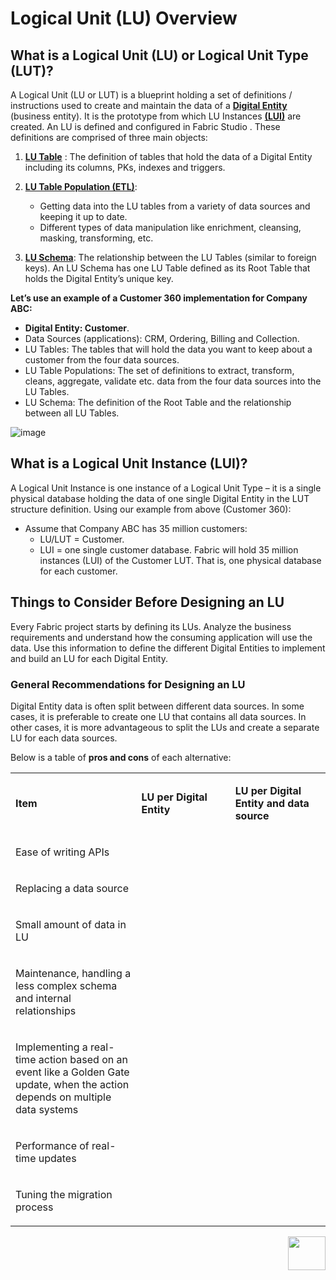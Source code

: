 # Logical Unit (LU) Overview

## What is a Logical Unit (LU) or Logical Unit Type (LUT)?
A Logical Unit (LU or LUT) is a blueprint holding a set of definitions / instructions used to create and maintain the data of a [**Digital Entity**](https://github.com/k2view-academy/K2View-Academy/blob/master/articles/01_fabric_overview/02_fabric_glossary.md#digital-entity)  (business entity). It is the prototype from which LU Instances [**(LUI)**](https://github.com/k2view-academy/K2View-Academy/blob/master/articles/01_fabric_overview/02_fabric_glossary.md#lui)  are created. 
An LU is defined and configured in Fabric Studio . These definitions are comprised of three main objects:
1. [**LU Table**](https://github.com/k2view-academy/K2View-Academy/blob/master/articles/06_LU_tables/01_LU_tables_overview.md) : The definition of tables that hold the data of a Digital Entity including its columns, PKs, indexes and triggers.

2. [**LU Table Population (ETL)**](https://github.com/k2view-academy/K2View-Academy/blob/master/articles/07_table_population/01_table_population_overview.md): 
    * Getting data into the LU tables from a variety of data sources and keeping it up to date.
    * Different types of data manipulation like enrichment, cleansing, masking, transforming, etc. 
3. [**LU Schema**](https://github.com/k2view-academy/K2View-Academy/blob/master/articles/03_logical_units/03_LU_schema_window.md): The relationship between the LU Tables (similar to foreign keys). An LU Schema  has one LU Table defined as its Root Table that holds the Digital Entity’s unique key.

**Let’s use an example of a Customer 360 implementation for Company ABC:**
* **Digital Entity: Customer**.
* Data Sources (applications): CRM, Ordering, Billing and Collection.
* LU Tables: The tables that will hold the data you want to keep about a customer from the four data sources.
* LU Table Populations: The set of definitions to extract, transform, cleans, aggregate, validate   etc. data from the four data sources into the LU Tables.
* LU Schema: The definition of the Root Table and the relationship between all LU Tables.

![image](https://github.com/k2view-academy/K2View-Academy/blob/master/articles/03_logical_units/images/1.1_LU_Overview.png)

## What is a Logical Unit Instance (LUI)?
A Logical Unit Instance is one instance of a Logical Unit Type – it is a single physical database  holding the data of one single Digital Entity in the LUT structure definition.
Using our example from above (Customer 360):
* Assume that Company ABC has 35 million customers:
   * LU/LUT = Customer.
   * LUI = one single customer database.
Fabric will hold 35 million instances (LUI) of the Customer LUT. That is, one physical database for each customer.

## Things to Consider Before Designing an LU 
Every Fabric project starts by defining its LUs. Analyze the business requirements and understand how the consuming application will use the data. Use this information to define the different Digital Entities to implement and build an LU for each Digital Entity.


### General Recommendations for Designing an LU 
Digital Entity data is often split between different data sources. In some cases, it is preferable to create one LU that contains all data sources. In other cases, it is more advantageous to split the LUs and create a separate LU for each data sources.

Below is a table of **pros and cons** of each alternative:

<table role="table" width="800">
<tbody>
<tr>
<td width="300">
<p><strong>Item</strong></p>
</td>
<td width="250">
<p><strong>LU per Digital Entity</strong></p>
</td>
<td width="250">
<p><strong>LU per Digital Entity and data source</strong></p>
</td>
</tr>
<tr>
<td width="300">
<p>Ease of writing APIs</p>
</td>
<td align="center" width="60">&nbsp; <img src="https://github.com/k2view-academy/K2View-Academy/blob/master/articles/images/V_icon.png" alt="" </td>
<td align="center" width="10">&nbsp; <img src="https://github.com/k2view-academy/K2View-Academy/blob/master/articles/images/X_icon.png" alt="" </td>
</tr>
<tr>
<td width="300">
<p>Replacing a data source</p>
</td>
<td align="center" width="60">&nbsp; <img src="https://github.com/k2view-academy/K2View-Academy/blob/master/articles/images/X_icon.png" alt="" </td>
<td align="center" width="60">&nbsp; <img src="https://github.com/k2view-academy/K2View-Academy/blob/master/articles/images/V_icon.png" alt="" </td>
</tr>
<tr>
<td width="300">
<p>Small amount of data in LU</p>
</td>
<td align="center" width="60">&nbsp; <img src="https://github.com/k2view-academy/K2View-Academy/blob/master/articles/images/X_icon.png" alt="" </td>
<td align="center" width="60">&nbsp; <img src="https://github.com/k2view-academy/K2View-Academy/blob/master/articles/images/V_icon.png" alt="" </td>
</tr>
<tr>
<td width="250">
<p>Maintenance, handling a less complex schema and internal relationships</p>
</td>
<td align="center" width="60">&nbsp; <img src="https://github.com/k2view-academy/K2View-Academy/blob/master/articles/images/X_icon.png" alt="" </td>
<td align="center" width="60">&nbsp; <img src="https://github.com/k2view-academy/K2View-Academy/blob/master/articles/images/V_icon.png" alt="" </td>
</tr>
<tr>
<td width="250">
<p>Implementing a real-time action based on an event like a Golden Gate update, when the action depends on multiple data systems</p>
</td>
<td align="center" width="60">&nbsp; <img src="https://github.com/k2view-academy/K2View-Academy/blob/master/articles/images/V_icon.png" alt="" </td>
<td align="center" width="60">&nbsp; <img src="https://github.com/k2view-academy/K2View-Academy/blob/master/articles/images/X_icon.png" alt="" </td>
</tr>
<tr>
<td width="250">
<p>Performance of real-time updates</p>
</td>
<td align="center" width="60">&nbsp; <img src="https://github.com/k2view-academy/K2View-Academy/blob/master/articles/images/X_icon.png" alt="" </td>
<td align="center" width="60">&nbsp; <img src="https://github.com/k2view-academy/K2View-Academy/blob/master/articles/images/V_icon.png" alt="" </td>
</tr>
<tr>
<td width="250">
<p>Tuning the migration process</p>
</td>
<td align="center" width="60">&nbsp; <img src="https://github.com/k2view-academy/K2View-Academy/blob/master/articles/images/X_icon.png" alt="" </td>
<td align="center" width="60">&nbsp; <img src="https://github.com/k2view-academy/K2View-Academy/blob/master/articles/images/V_icon.png" alt="" </td>
</tr>
</tbody>
</table>


[<img align="right" width="60" height="54" src="https://github.com/k2view-academy/K2View-Academy/blob/master/articles/images/Next.png">](https://github.com/k2view-academy/K2View-Academy/blob/master/articles/03_logical_units/02_create_a_logical_unit_flow.md)
